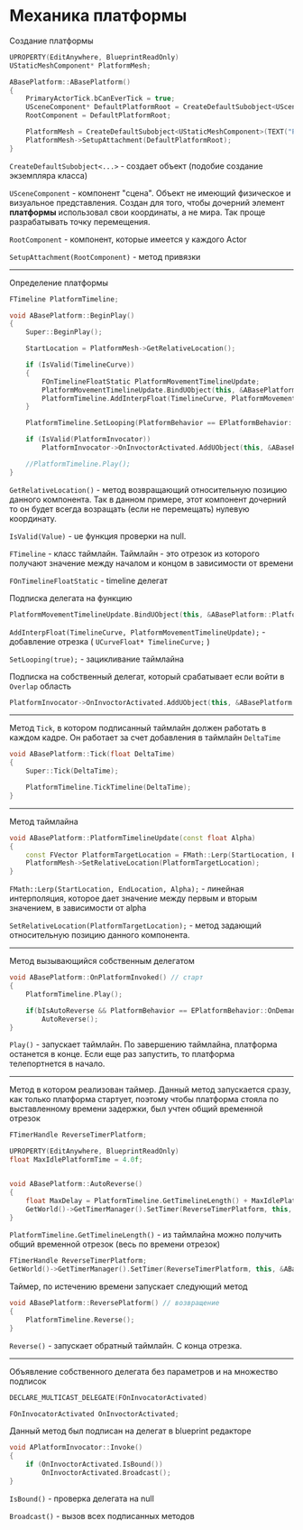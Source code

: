 # Механика платформы

Создание платформы

```c++
UPROPERTY(EditAnywhere, BlueprintReadOnly)
UStaticMeshComponent* PlatformMesh;

ABasePlatform::ABasePlatform()
{
	PrimaryActorTick.bCanEverTick = true;
	USceneComponent* DefaultPlatformRoot = CreateDefaultSubobject<USceneComponent>(TEXT("Platform root"));
	RootComponent = DefaultPlatformRoot;

	PlatformMesh = CreateDefaultSubobject<UStaticMeshComponent>(TEXT("Platform"));
	PlatformMesh->SetupAttachment(DefaultPlatformRoot);
}
```

`CreateDefaultSubobject<...>` - создает объект (подобие создание экземпляра класса)

`USceneComponent` - компонент "сцена". Объект не имеющий физическое и визуальное представления.
Создан для того, чтобы дочерний элемент **платформы** использовал свои координаты, а не мира.
Так проще разрабатывать точку перемещения.

`RootComponent` - компонент, которые имеется у каждого Actor

`SetupAttachment(RootComponent)` - метод привязки

----

Определение платформы

```c++
FTimeline PlatformTimeline;

void ABasePlatform::BeginPlay()
{
	Super::BeginPlay();

	StartLocation = PlatformMesh->GetRelativeLocation();

	if (IsValid(TimelineCurve))
	{
		FOnTimelineFloatStatic PlatformMovementTimelineUpdate;
		PlatformMovementTimelineUpdate.BindUObject(this, &ABasePlatform::PlatformTimelineUpdate);
		PlatformTimeline.AddInterpFloat(TimelineCurve, PlatformMovementTimelineUpdate);
	}

	PlatformTimeline.SetLooping(PlatformBehavior == EPlatformBehavior::Loop);

	if (IsValid(PlatformInvocator))
		PlatformInvocator->OnInvoctorActivated.AddUObject(this, &ABasePlatform::OnPlatformInvoked);

	//PlatformTimeline.Play();
}
```

`GetRelativeLocation()` - метод возвращающий относительную позицию данного компонента. Так в данном примере, этот компонент дочерний то он будет всегда возращать (если не перемещать) нулевую координату.

`IsValid(Value)` - ue функция проверки на null.

`FTimeline` - класс таймлайн. Таймлайн - это отрезок из которого получают значение между началом и концом в зависимости от времени

`FOnTimelineFloatStatic` - timeline делегат

Подписка делегата на функцию

```c++
PlatformMovementTimelineUpdate.BindUObject(this, &ABasePlatform::PlatformTimelineUpdate);
```

`AddInterpFloat(TimelineCurve, PlatformMovementTimelineUpdate);` - добавление отрезка ( `UCurveFloat* TimelineCurve;` )

`SetLooping(true);` - зацикливание таймлайна

Подписка на собственный делегат, который срабатывает если войти в `Overlap` область

```c++
PlatformInvocator->OnInvoctorActivated.AddUObject(this, &ABasePlatform::OnPlatformInvoked);
```

----

Метод `Tick`, в котором подписанный таймлайн должен работать в каждом кадре. Он работает за счет добавления в таймлайн `DeltaTime`

```c++
void ABasePlatform::Tick(float DeltaTime)
{
	Super::Tick(DeltaTime);

	PlatformTimeline.TickTimeline(DeltaTime);
}
```

----

Метод таймлайна

```c++
void ABasePlatform::PlatformTimelineUpdate(const float Alpha)
{
	const FVector PlatformTargetLocation = FMath::Lerp(StartLocation, EndLocation, Alpha);
	PlatformMesh->SetRelativeLocation(PlatformTargetLocation);
}
```

`FMath::Lerp(StartLocation, EndLocation, Alpha);` - линейная интерполяция, которое дает значение между первым и вторым значением, в зависимости от alpha

`SetRelativeLocation(PlatformTargetLocation);` - метод задающий относительную позицию данного компонента.

----

Метод вызывающийся собственным делегатом

```c++
void ABasePlatform::OnPlatformInvoked() // старт
{
	PlatformTimeline.Play();

	if(bIsAutoReverse && PlatformBehavior == EPlatformBehavior::OnDemand)
		AutoReverse();
}
```

`Play()` - запускает таймлайн. По завершению таймлайна, платформа останется в конце. Если еще раз запустить, то платформа телепортнется в начало.

----

Метод в котором реализован таймер. Данный метод запускается сразу, как только платформа стартует, поэтому чтобы платформа стояла по выставленному времени задержки, был учтен общий временной отрезок

```c++
FTimerHandle ReverseTimerPlatform;

UPROPERTY(EditAnywhere, BlueprintReadOnly)
float MaxIdlePlatformTime = 4.0f;


void ABasePlatform::AutoReverse()
{
	float MaxDelay = PlatformTimeline.GetTimelineLength() + MaxIdlePlatformTime; // Получение задержки с учетом пройденного пути
	GetWorld()->GetTimerManager().SetTimer(ReverseTimerPlatform, this, &ABasePlatform::ReversePlatform, MaxDelay, false); // таймер задержки
}
```

`PlatformTimeline.GetTimelineLength()` - из таймлайна можно получить общий временной отрезок (весь по времени отрезок)

```c++
FTimerHandle ReverseTimerPlatform;
GetWorld()->GetTimerManager().SetTimer(ReverseTimerPlatform, this, &ABasePlatform::ReversePlatform, MaxDelay, false);
```

Таймер, по истечению времени запускает следующий метод

```c++
void ABasePlatform::ReversePlatform() // возвращение
{
	PlatformTimeline.Reverse();
}
```

`Reverse()` - запускает обратный таймлайн. С конца отрезка.

----

Объявление собственного делегата без параметров и на множество подписок

```c++
DECLARE_MULTICAST_DELEGATE(FOnInvocatorActivated)

FOnInvocatorActivated OnInvoctorActivated;
```

Данный метод был подписан на делегат в blueprint редакторе

```c++
void APlatformInvocator::Invoke()
{
	if (OnInvoctorActivated.IsBound())
		OnInvoctorActivated.Broadcast();
}
```

`IsBound()` - проверка делегата на null

`Broadcast()` - вызов всех подписанных методов